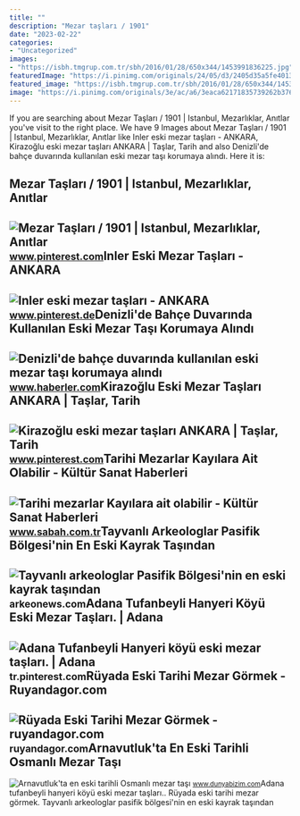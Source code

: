 ```yaml
---
title: ""
description: "Mezar taşları / 1901"
date: "2023-02-22"
categories:
- "Uncategorized"
images:
- "https://isbh.tmgrup.com.tr/sbh/2016/01/28/650x344/1453991836225.jpg"
featuredImage: "https://i.pinimg.com/originals/24/05/d3/2405d35a5fe401325685f1f429bc283c.jpg"
featured_image: "https://isbh.tmgrup.com.tr/sbh/2016/01/28/650x344/1453991836225.jpg"
image: "https://i.pinimg.com/originals/3e/ac/a6/3eaca62171835739262b37695cabb359.jpg"
---
```


If you are searching about Mezar Taşları / 1901 | Istanbul, Mezarlıklar, Anıtlar you've visit to the right place. We have 9 Images about Mezar Taşları / 1901 | Istanbul, Mezarlıklar, Anıtlar like Inler eski mezar taşları - ANKARA, Kirazoğlu eski mezar taşları ANKARA | Taşlar, Tarih and also Denizli'de bahçe duvarında kullanılan eski mezar taşı korumaya alındı. Here it is:

Mezar Taşları / 1901 | Istanbul, Mezarlıklar, Anıtlar
-----------------------------------------------------

 ![Mezar Taşları / 1901 | Istanbul, Mezarlıklar, Anıtlar](https://i.pinimg.com/originals/24/05/d3/2405d35a5fe401325685f1f429bc283c.jpg) <small>www.pinterest.com</small>Inler Eski Mezar Taşları - ANKARA
---------------------------------

 ![Inler eski mezar taşları - ANKARA](https://i.pinimg.com/originals/3e/ac/a6/3eaca62171835739262b37695cabb359.jpg) <small>www.pinterest.de</small>Denizli'de Bahçe Duvarında Kullanılan Eski Mezar Taşı Korumaya Alındı
---------------------------------------------------------------------

 ![Denizli'de bahçe duvarında kullanılan eski mezar taşı korumaya alındı](https://i.hbrcdn.com/haber/2022/11/11/denizli-de-bahce-duvarinda-kullanilan-eski-me-15423735_amp.jpg) <small>www.haberler.com</small>Kirazoğlu Eski Mezar Taşları ANKARA | Taşlar, Tarih
---------------------------------------------------

 ![Kirazoğlu eski mezar taşları ANKARA | Taşlar, Tarih](https://i.pinimg.com/originals/48/d4/9d/48d49d99c66d9ebe88855c3c7b4856e5.jpg) <small>www.pinterest.com</small>Tarihi Mezarlar Kayılara Ait Olabilir - Kültür Sanat Haberleri
--------------------------------------------------------------

 ![Tarihi mezarlar Kayılara ait olabilir - Kültür Sanat Haberleri](https://isbh.tmgrup.com.tr/sbh/2016/01/28/650x344/1453991836225.jpg) <small>www.sabah.com.tr</small>Tayvanlı Arkeologlar Pasifik Bölgesi'nin En Eski Kayrak Taşından
----------------------------------------------------------------

 ![Tayvanlı arkeologlar Pasifik Bölgesi'nin en eski kayrak taşından](https://arkeonews.com/wp-content/uploads/2022/07/Tayvanda-4-bin-yillik-insan-iskeleti-ortaya-cikarildi.jpg) <small>arkeonews.com</small>Adana Tufanbeyli Hanyeri Köyü Eski Mezar Taşları. | Adana
---------------------------------------------------------

 ![Adana Tufanbeyli Hanyeri köyü eski mezar taşları. | Adana](https://i.pinimg.com/originals/ff/b0/f5/ffb0f56ca6fbda770de4c2e90d6375a4.jpg) <small>tr.pinterest.com</small>Rüyada Eski Tarihi Mezar Görmek - Ruyandagor.com
------------------------------------------------

 ![Rüyada Eski Tarihi Mezar Görmek - ruyandagor.com](https://images.ruyandagor.com/2017/05/eski-tarihi-mezar-gormek-0045.jpg) <small>ruyandagor.com</small>Arnavutluk'ta En Eski Tarihli Osmanlı Mezar Taşı
------------------------------------------------

 ![Arnavutluk'ta en eski tarihli Osmanlı mezar taşı](https://www.dunyabizim.com/images/haberler/2022/07/arnavutluk_ta_en_eski_tarihli_osmanli_mezar_tasi_h29626_b1f48.jpg) <small>www.dunyabizim.com</small>Adana tufanbeyli hanyeri köyü eski mezar taşları.. Rüyada eski tarihi mezar görmek. Tayvanlı arkeologlar pasifik bölgesi'nin en eski kayrak taşından
